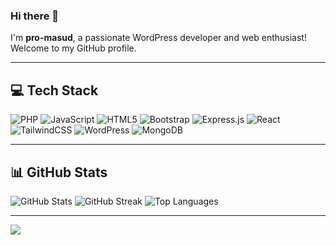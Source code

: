 ### Hi there 👋

I'm **pro-masud**, a passionate WordPress developer and web enthusiast! Welcome to my GitHub profile.

---

## 💻 Tech Stack

![PHP](https://img.shields.io/badge/php-%23777BB4.svg?style=for-the-badge&logo=php&logoColor=white) 
![JavaScript](https://img.shields.io/badge/javascript-%23323330.svg?style=for-the-badge&logo=javascript&logoColor=%23F7DF1E) 
![HTML5](https://img.shields.io/badge/html5-%23E34F26.svg?style=for-the-badge&logo=html5&logoColor=white) 
![Bootstrap](https://img.shields.io/badge/bootstrap-%238511FA.svg?style=for-the-badge&logo=bootstrap&logoColor=white) 
![Express.js](https://img.shields.io/badge/express.js-%23404d59.svg?style=for-the-badge&logo=express&logoColor=%2361DAFB) 
![React](https://img.shields.io/badge/react-%2320232a.svg?style=for-the-badge&logo=react&logoColor=%2361DAFB) 
![TailwindCSS](https://img.shields.io/badge/tailwindcss-%2338B2AC.svg?style=for-the-badge&logo=tailwind-css&logoColor=white) 
![WordPress](https://img.shields.io/badge/WordPress-%23117AC9.svg?style=for-the-badge&logo=WordPress&logoColor=white) 
![MongoDB](https://img.shields.io/badge/MongoDB-%234ea94b.svg?style=for-the-badge&logo=mongodb&logoColor=white) 

---

## 📊 GitHub Stats

![GitHub Stats](https://github-readme-stats.vercel.app/api?username=pro-masud&theme=dark&hide_border=false&include_all_commits=false&count_private=false)
![GitHub Streak](https://github-readme-streak-stats.herokuapp.com/?user=pro-masud&theme=dark&hide_border=false)
![Top Languages](https://github-readme-stats.vercel.app/api/top-langs/?username=pro-masud&theme=dark&hide_border=false&include_all_commits=false&count_private=false&layout=compact)

---

[![](https://visitcount.itsvg.in/api?id=pro-masud&icon=0&color=0)](https://visitcount.itsvg.in)

<!-- Proudly created with GPRM ( https://gprm.itsvg.in ) -->
